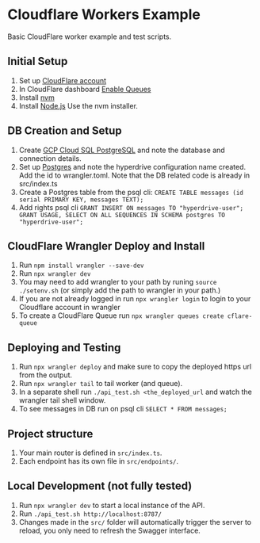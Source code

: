 # Cloudflare Workers Example 
Basic CloudFlare worker example and test scripts.

## Initial Setup 

1. Set up [CloudFlare account](https://dash.cloudflare.com/sign-up/workers-and-pages)
2. In CloudFlare dashboard [Enable Queues](https://developers.cloudflare.com/queues/get-started/#1-enable-queues)
3. Install [nvm](https://docs.npmjs.com/getting-started)
4. Install [Node.js](https://nodejs.org/en/download/package-manager) Use the nvm installer.

## DB Creation and Setup
1. Create [GCP Cloud SQL PostgreSQL](https://cloud.google.com/sql/docs/postgres) and note the database and connection details.
2. Set up [Postgres](https://developers.cloudflare.com/hyperdrive/examples/google-cloud-sql/) and note the hyperdrive configuration name created. Add the id to wrangler.toml. Note that the DB related code is already in src/index.ts
3. Create a Postgres table from the psql cli: `CREATE TABLE messages (id serial PRIMARY KEY, messages TEXT);`
4. Add rights psql cli `GRANT INSERT ON messages TO "hyperdrive-user"; GRANT USAGE, SELECT ON ALL SEQUENCES IN SCHEMA postgres TO "hyperdrive-user";`

## CloudFlare Wrangler Deploy and Install
1. Run `npm install wrangler --save-dev`
2. Run `npx wrangler dev`
3. You may need to add wrangler to your path by runing `source ./setenv.sh` (or simply add the path to wrangler in your path.)
4. If you are not already logged in run `npx wrangler login` to login to your Cloudflare account in wrangler
5. To create a CloudFlare Queue run `npx wrangler queues create cflare-queue`

## Deploying and Testing
1. Run `npx wrangler deploy` and make sure to copy the deployed https url from the output.
2. Run `npx wrangler tail` to tail worker (and queue).
3. In a separate shell run `./api_test.sh <the_deployed_url` and watch the wrangler tail shell window.
4. To see messages in DB run on psql cli `SELECT * FROM messages;`

## Project structure

1. Your main router is defined in `src/index.ts`.
2. Each endpoint has its own file in `src/endpoints/`.

## Local Development (not fully tested)

1. Run `npx wrangler dev` to start a local instance of the API.
2. Run `./api_test.sh http://localhost:8787/`
3. Changes made in the `src/` folder will automatically trigger the server to reload, you only need to refresh the Swagger interface.
